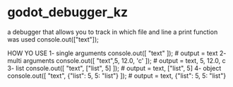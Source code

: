 # godot_debugger_kz
a  debugger that allows you to track in which file and line a print function was used  console.out(["text"]);

HOW YO USE
1- single arguments
  console.out([ "text" ]); # output = text
2- multi arguments
  console.out([ "text",5, 12.0, 'c' ]); # output = text, 5, 12.0, c 
3- list
  console.out([ "text", ["list", 5] ]); # output = text, ["list", 5] 
4- object
  console.out([ "text", {"list": 5, 5: "list"} ]); # output = text, {"list": 5, 5: "list"}
